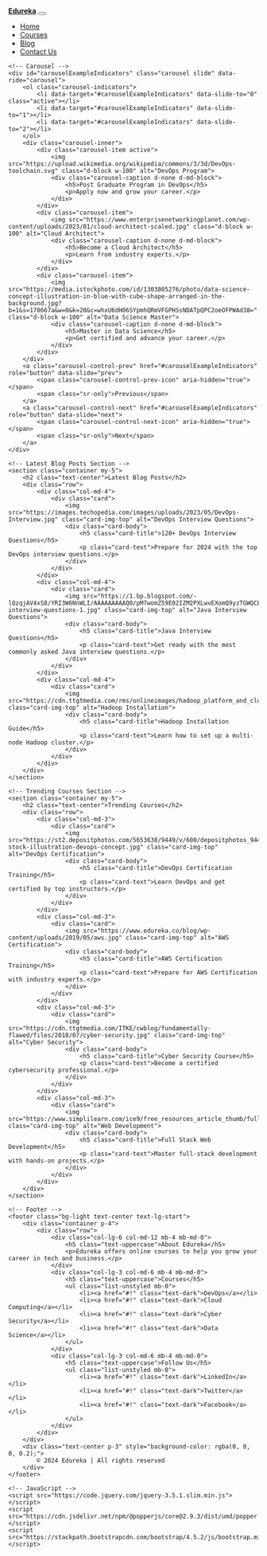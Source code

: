 <!DOCTYPE html>
<html>
<head>
<link rel="stylesheet" href="https://stackpath.bootstrapcdn.com/bootstrap/4.5.2/css/bootstrap.min.css">
    <style>
        .navbar-brand {
            font-weight: bold;
        }
        .carousel-caption {
            background-color: rgba(0, 0, 0, 0.6);
            padding: 10px;
        }
        footer {
            background-color: #f8f9fa;
        }
        footer ul {
            list-style-type: none;
            padding: 0;
        }
    </style>
	<title></title>
</head>
<body>
  <!-- Navbar -->
    <nav class="navbar navbar-expand-lg navbar-light bg-light">
        <a class="navbar-brand" href="#">Edureka</a>
        <button class="navbar-toggler" type="button" data-toggle="collapse" data-target="#navbarNav" aria-controls="navbarNav" aria-expanded="false" aria-label="Toggle navigation">
            <span class="navbar-toggler-icon"></span>
        </button>
        <div class="collapse navbar-collapse" id="navbarNav">
            <ul class="navbar-nav ml-auto">
                <li class="nav-item active">
                    <a class="nav-link" href="#">Home</a>
                </li>
                <li class="nav-item">
                    <a class="nav-link" href="#">Courses</a>
                </li>
                <li class="nav-item">
                    <a class="nav-link" href="#">Blog</a>
                </li>
                <li class="nav-item">
                    <a class="nav-link" href="#">Contact Us</a>
                </li>
            </ul>
        </div>
    </nav>

    <!-- Carousel -->
    <div id="carouselExampleIndicators" class="carousel slide" data-ride="carousel">
        <ol class="carousel-indicators">
            <li data-target="#carouselExampleIndicators" data-slide-to="0" class="active"></li>
            <li data-target="#carouselExampleIndicators" data-slide-to="1"></li>
            <li data-target="#carouselExampleIndicators" data-slide-to="2"></li>
        </ol>
        <div class="carousel-inner">
            <div class="carousel-item active">
                <img src="https://upload.wikimedia.org/wikipedia/commons/3/3d/DevOps-toolchain.svg" class="d-block w-100" alt="DevOps Program">
                <div class="carousel-caption d-none d-md-block">
                    <h5>Post Graduate Program in DevOps</h5>
                    <p>Apply now and grow your career.</p>
                </div>
            </div>
            <div class="carousel-item">
                <img src="https://www.enterprisenetworkingplanet.com/wp-content/uploads/2023/01/cloud-architect-scaled.jpg" class="d-block w-100" alt="Cloud Architect">
                <div class="carousel-caption d-none d-md-block">
                    <h5>Become a Cloud Architect</h5>
                    <p>Learn from industry experts.</p>
                </div>
            </div>
            <div class="carousel-item">
                <img src="https://media.istockphoto.com/id/1303805276/photo/data-science-concept-illustration-in-blue-with-cube-shape-arranged-in-the-background.jpg?b=1&s=170667a&w=0&k=20&c=whxU6dH06SYpmhQRmVFGPHSsNDATpQPC2oeOFPWAd38=" class="d-block w-100" alt="Data Science Master">
                <div class="carousel-caption d-none d-md-block">
                    <h5>Master in Data Science</h5>
                    <p>Get certified and advance your career.</p>
                </div>
            </div>
        </div>
        <a class="carousel-control-prev" href="#carouselExampleIndicators" role="button" data-slide="prev">
            <span class="carousel-control-prev-icon" aria-hidden="true"></span>
            <span class="sr-only">Previous</span>
        </a>
        <a class="carousel-control-next" href="#carouselExampleIndicators" role="button" data-slide="next">
            <span class="carousel-control-next-icon" aria-hidden="true"></span>
            <span class="sr-only">Next</span>
        </a>
    </div>

    <!-- Latest Blog Posts Section -->
    <section class="container my-5">
        <h2 class="text-center">Latest Blog Posts</h2>
        <div class="row">
            <div class="col-md-4">
                <div class="card">
                    <img src="https://images.techopedia.com/images/uploads/2023/05/DevOps-Interview.jpg" class="card-img-top" alt="DevOps Interview Questions">
                    <div class="card-body">
                        <h5 class="card-title">120+ DevOps Interview Questions</h5>
                        <p class="card-text">Prepare for 2024 with the top DevOps interview questions.</p>
                    </div>
                </div>
            </div>
            <div class="col-md-4">
                <div class="card">
                    <img src="https://1.bp.blogspot.com/-lQzqjAV4xS8/YRI3W6NnWLI/AAAAAAAAAQ0/pM7womZ59E02IZM2PXLwvEXomQ9yzTGWQCLcBGAsYHQ/w680/java-interview-questions-1.jpg" class="card-img-top" alt="Java Interview Questions">
                    <div class="card-body">
                        <h5 class="card-title">Java Interview Questions</h5>
                        <p class="card-text">Get ready with the most commonly asked Java interview questions.</p>
                    </div>
                </div>
            </div>
            <div class="col-md-4">
                <div class="card">
                    <img src="https://cdn.ttgtmedia.com/rms/onlineimages/hadoop_platform_and_cloud_analytice_final_desktop.jpg" class="card-img-top" alt="Hadoop Installation">
                    <div class="card-body">
                        <h5 class="card-title">Hadoop Installation Guide</h5>
                        <p class="card-text">Learn how to set up a multi-node Hadoop cluster.</p>
                    </div>
                </div>
            </div>
        </div>
    </section>

    <!-- Trending Courses Section -->
    <section class="container my-5">
        <h2 class="text-center">Trending Courses</h2>
        <div class="row">
            <div class="col-md-3">
                <div class="card">
                    <img src="https://st2.depositphotos.com/5653638/9449/v/600/depositphotos_94492866-stock-illustration-devops-concept.jpg" class="card-img-top" alt="DevOps Certification">
                    <div class="card-body">
                        <h5 class="card-title">DevOps Certification Training</h5>
                        <p class="card-text">Learn DevOps and get certified by top instructors.</p>
                    </div>
                </div>
            </div>
            <div class="col-md-3">
                <div class="card">
                    <img src="https://www.edureka.co/blog/wp-content/uploads/2019/05/aws.jpg" class="card-img-top" alt="AWS Certification">
                    <div class="card-body">
                        <h5 class="card-title">AWS Certification Training</h5>
                        <p class="card-text">Prepare for AWS Certification with industry experts.</p>
                    </div>
                </div>
            </div>
            <div class="col-md-3">
                <div class="card">
                    <img src="https://cdn.ttgtmedia.com/ITKE/cwblog/fundamentally-flawed/files/2018/07/cyber-security.jpg" class="card-img-top" alt="Cyber Security">
                    <div class="card-body">
                        <h5 class="card-title">Cyber Security Course</h5>
                        <p class="card-text">Become a certified cybersecurity professional.</p>
                    </div>
                </div>
            </div>
            <div class="col-md-3">
                <div class="card">
                    <img src="https://www.simplilearn.com/ice9/free_resources_article_thumb/full_stack_developer_skills.jpg" class="card-img-top" alt="Web Development">
                    <div class="card-body">
                        <h5 class="card-title">Full Stack Web Development</h5>
                        <p class="card-text">Master full-stack development with hands-on projects.</p>
                    </div>
                </div>
            </div>
        </div>
    </section>

    <!-- Footer -->
    <footer class="bg-light text-center text-lg-start">
        <div class="container p-4">
            <div class="row">
                <div class="col-lg-6 col-md-12 mb-4 mb-md-0">
                    <h5 class="text-uppercase">About Edureka</h5>
                    <p>Edureka offers online courses to help you grow your career in tech and business.</p>
                </div>
                <div class="col-lg-3 col-md-6 mb-4 mb-md-0">
                    <h5 class="text-uppercase">Courses</h5>
                    <ul class="list-unstyled mb-0">
                        <li><a href="#!" class="text-dark">DevOps</a></li>
                        <li><a href="#!" class="text-dark">Cloud Computing</a></li>
                        <li><a href="#!" class="text-dark">Cyber Security</a></li>
                        <li><a href="#!" class="text-dark">Data Science</a></li>
                    </ul>
                </div>
                <div class="col-lg-3 col-md-6 mb-4 mb-md-0">
                    <h5 class="text-uppercase">Follow Us</h5>
                    <ul class="list-unstyled mb-0">
                        <li><a href="#!" class="text-dark">LinkedIn</a></li>
                        <li><a href="#!" class="text-dark">Twitter</a></li>
                        <li><a href="#!" class="text-dark">Facebook</a></li>
                    </ul>
                </div>
            </div>
        </div>
        <div class="text-center p-3" style="background-color: rgba(0, 0, 0, 0.2);">
            © 2024 Edureka | All rights reserved
        </div>
    </footer>

    <!-- JavaScript -->
    <script src="https://code.jquery.com/jquery-3.5.1.slim.min.js"></script>
    <script src="https://cdn.jsdelivr.net/npm/@popperjs/core@2.9.3/dist/umd/popper.min.js"></script>
    <script src="https://stackpath.bootstrapcdn.com/bootstrap/4.5.2/js/bootstrap.min.js"></script>
</body>
</body>
</html>
